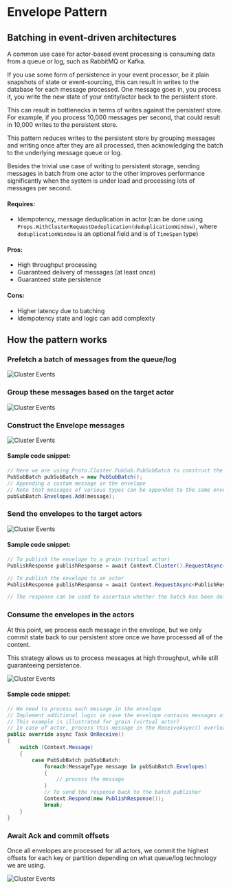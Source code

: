# Envelope Pattern

## Batching in event-driven architectures

A common use case for actor-based event processing is consuming data from a queue or log, such as RabbitMQ or Kafka.

If you use some form of persistence in your event processor, be it plain snapshots of state or event-sourcing, this can result in writes to the database for each message processed.
One message goes in, you process it, you write the new state of your entity/actor back to the persistent store.

This can result in bottlenecks in terms of writes against the persistent store. For example, if you process 10,000 messages per second, that could result in 10,000 writes to the persistent store.

This pattern reduces writes to the persistent store by grouping messages and writing once after they are all processed, then acknowledging the batch to the underlying message queue or log.

Besides the trivial use case of writing to persistent storage, sending messages in batch from one actor to the other improves performance significantly when the system is under load and processing lots of messages per second.


#### Requires:
* Idempotency, message deduplication in actor (can be done using `Props.WithClusterRequestDeduplication(deduplicationWindow)`, where `deduplicationWindow` is an optional field and is of `TimeSpan` type)

#### Pros:
* High throughput processing
* Guaranteed delivery of messages (at least once)
* Guaranteed state persistence

#### Cons:
* Higher latency due to batching
* Idempotency state and logic can add complexity


## How the pattern works

### Prefetch a batch of messages from the queue/log

![Cluster Events](images/batching-0.png)

### Group these messages based on the target actor

![Cluster Events](images/batching-1.png)

### Construct the Envelope messages

![Cluster Events](images/batching-2.png)

#### Sample code snippet:

```csharp
// Here we are using Proto.Cluster.PubSub.PubSubBatch to construct the envelope
PubSubBatch pubSubBatch = new PubSubBatch();
// Appending a custom message in the envelope
// Note that messages of various types can be appended to the same envelope, but need to consider the logic at the receiving side
pubSubBatch.Envelopes.Add(message);
```

### Send the envelopes to the target actors

![Cluster Events](images/batching-3.png)

#### Sample code snippet:

```csharp
// To publish the envelope to a grain (virtual actor)
PublishResponse publishResponse = await Context.Cluster().RequestAsync<PublishResponse>(grainId, GrainActor.Kind, pubSubBatch, new CancellationTokenSource(1000).Token);

// To publish the envelope to an actor
PublishResponse publishResponse = await Context.RequestAsync<PublishResponse>(actorPid, pubSubBatch, new CancellationTokenSource(1000).Token);

// The response can be used to ascertain whether the batch has been delivered successfully or not
```

### Consume the envelopes in the actors

At this point, we process each message in the envelope, but we only commit state back to our persistent store once we have processed all of the content.

This strategy allows us to process messages at high throughput, while still guaranteeing persistence.

![Cluster Events](images/batching-4.png)

#### Sample code snippet:

```csharp
// We need to process each message in the envelope
// Implement additional logic in case the envelope contains messages of various types
// This example is illustrated for grain (virtual actor)
// In case of actor, process this message in the ReceiveAsync() overloaded method.
public override async Task OnReceive()
{
    switch (Context.Message)
    {
        case PubSubBatch pubSubBatch:
            foreach(MessageType message in pubSubBatch.Envelopes)
            {
                // process the message
            }
            // To send the response back to the batch publisher
            Context.Respond(new PublishResponse());
            break;
    }
}
```

### Await Ack and commit offsets

Once all envelopes are processed for all actors, we commit the highest offsets for each key or partition depending on what queue/log technology we are using.

![Cluster Events](images/batching-5.png)
